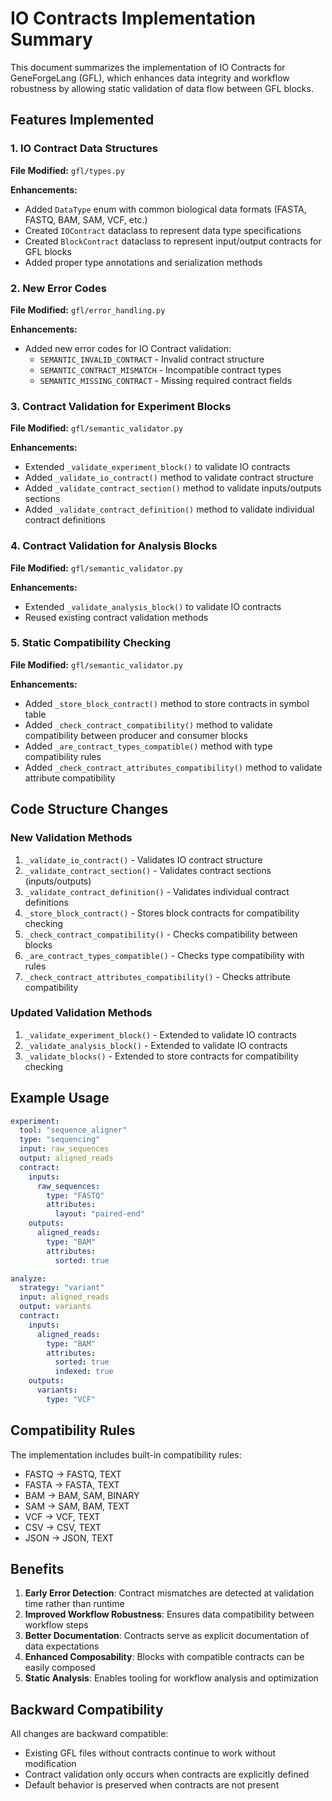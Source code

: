 # IO Contracts Implementation Summary

This document summarizes the implementation of IO Contracts for GeneForgeLang (GFL), which enhances data integrity and workflow robustness by allowing static validation of data flow between GFL blocks.

## Features Implemented

### 1. IO Contract Data Structures

**File Modified:** `gfl/types.py`

**Enhancements:**
- Added `DataType` enum with common biological data formats (FASTA, FASTQ, BAM, SAM, VCF, etc.)
- Created `IOContract` dataclass to represent data type specifications
- Created `BlockContract` dataclass to represent input/output contracts for GFL blocks
- Added proper type annotations and serialization methods

### 2. New Error Codes

**File Modified:** `gfl/error_handling.py`

**Enhancements:**
- Added new error codes for IO Contract validation:
  - `SEMANTIC_INVALID_CONTRACT` - Invalid contract structure
  - `SEMANTIC_CONTRACT_MISMATCH` - Incompatible contract types
  - `SEMANTIC_MISSING_CONTRACT` - Missing required contract fields

### 3. Contract Validation for Experiment Blocks

**File Modified:** `gfl/semantic_validator.py`

**Enhancements:**
- Extended `_validate_experiment_block()` to validate IO contracts
- Added `_validate_io_contract()` method to validate contract structure
- Added `_validate_contract_section()` method to validate inputs/outputs sections
- Added `_validate_contract_definition()` method to validate individual contract definitions

### 4. Contract Validation for Analysis Blocks

**File Modified:** `gfl/semantic_validator.py`

**Enhancements:**
- Extended `_validate_analysis_block()` to validate IO contracts
- Reused existing contract validation methods

### 5. Static Compatibility Checking

**File Modified:** `gfl/semantic_validator.py`

**Enhancements:**
- Added `_store_block_contract()` method to store contracts in symbol table
- Added `_check_contract_compatibility()` method to validate compatibility between producer and consumer blocks
- Added `_are_contract_types_compatible()` method with type compatibility rules
- Added `_check_contract_attributes_compatibility()` method to validate attribute compatibility

## Code Structure Changes

### New Validation Methods
1. `_validate_io_contract()` - Validates IO contract structure
2. `_validate_contract_section()` - Validates contract sections (inputs/outputs)
3. `_validate_contract_definition()` - Validates individual contract definitions
4. `_store_block_contract()` - Stores block contracts for compatibility checking
5. `_check_contract_compatibility()` - Checks compatibility between blocks
6. `_are_contract_types_compatible()` - Checks type compatibility with rules
7. `_check_contract_attributes_compatibility()` - Checks attribute compatibility

### Updated Validation Methods
1. `_validate_experiment_block()` - Extended to validate IO contracts
2. `_validate_analysis_block()` - Extended to validate IO contracts
3. `_validate_blocks()` - Extended to store contracts for compatibility checking

## Example Usage

```yaml
experiment:
  tool: "sequence_aligner"
  type: "sequencing"
  input: raw_sequences
  output: aligned_reads
  contract:
    inputs:
      raw_sequences: 
        type: "FASTQ"
        attributes:
          layout: "paired-end"
    outputs:
      aligned_reads: 
        type: "BAM"
        attributes:
          sorted: true

analyze:
  strategy: "variant"
  input: aligned_reads
  output: variants
  contract:
    inputs:
      aligned_reads: 
        type: "BAM"
        attributes:
          sorted: true
          indexed: true
    outputs:
      variants: 
        type: "VCF"
```

## Compatibility Rules

The implementation includes built-in compatibility rules:
- FASTQ → FASTQ, TEXT
- FASTA → FASTA, TEXT
- BAM → BAM, SAM, BINARY
- SAM → SAM, BAM, TEXT
- VCF → VCF, TEXT
- CSV → CSV, TEXT
- JSON → JSON, TEXT

## Benefits

1. **Early Error Detection**: Contract mismatches are detected at validation time rather than runtime
2. **Improved Workflow Robustness**: Ensures data compatibility between workflow steps
3. **Better Documentation**: Contracts serve as explicit documentation of data expectations
4. **Enhanced Composability**: Blocks with compatible contracts can be easily composed
5. **Static Analysis**: Enables tooling for workflow analysis and optimization

## Backward Compatibility

All changes are backward compatible:
- Existing GFL files without contracts continue to work without modification
- Contract validation only occurs when contracts are explicitly defined
- Default behavior is preserved when contracts are not present